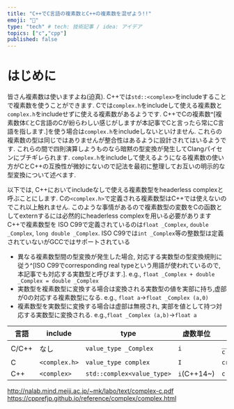 ```yaml
---
title: "C++でC言語の複素数とC++の複素数を混ぜよう!!"
emoji: "🤪"
type: "tech" # tech: 技術記事 / idea: アイデア
topics: ["c","cpp"]
published: false
---
```


# はじめに
皆さん複素数は使いますよね(迫真).
C++では`std::<complex>`をincludeすることで複素数を使うことができます.
Cでは`complex.h`をincludeして使える複素数と`complex.h`をincludeせずに使える複素数があるようです.
C++でCの複素数^[複素数体$\mathbb{C}$とC言語のCが紛らわしい感じがしますが本記事でCと言ったら常にC言語を指します.]を使う場合は`complex.h`をincludeしないといけません.
これらの複素数の型は同じではありませんが整合性はあるように設計されてはいるようです.
これらの間で四則演算しようものなら暗黙の型変換が発生してClangパイセンにブチギレられます.
`complex.h`をincludeして使えるようになる複素数の使い方がCとC++の互換性が微妙にないので記法を最初に整理してお互いの明示的な型変換について述べます.

以下では, C++においてincludeなしで使える複素数型をheaderless complexと呼ぶことにします.
Cの`<complex.h>`で定義される複素数型はC++では使えないのでこれ以上触れません.
このような事情があるので複素数型の変数をCの函数としてexternするには必然的にheaderless complexを用いる必要があります
C++で複素数型を
ISO C99で定義されているのは`float _Complex`, `double _Complex`, `long double _Complex`.
ISO C99では`int _Complex`等の整数型は定義されていないがGCCではサポートされている

- 異なる複素数型間の型変換が発生した場合, 対応する実数型の型変換規則に従う^[ISO C99でcorresponding real typeという用語が使われているので, 本記事でも対応する実数型と呼びます.].
e.g., `float _Complex + double _Complex = double _Complex`
- 実数型を複素数型に変換する場合は変換される実数型の値を実部に持ち,虚部が0の対応する複素数型になる.
e.g., `float a`→`float _Complex (a,0)`
- 複素数型を実数型に変換する場合は虚部は無視され, 実部を値として持つ対応する実数型に変換される.
e.g.,`float _Complex (a,b)`→`float a`

|言語|include|type|虚数単位|実部|虚部|
|---|---|---|---|---|---|
|C/C++|なし|`value_type _Complex`|`i`|`__real__ c`|`__imag__ c`|
|C|`<complex.h>`|`value_type complex`|`I`|`creal(c)`| `cimag(c)`|
|C++|`<complex>`|`std::complex<value_type>`|`i`(C++14~)|`c.real()`|`c.imag()`|

http://nalab.mind.meiji.ac.jp/~mk/labo/text/complex-c.pdf
https://cpprefjp.github.io/reference/complex/complex.html

